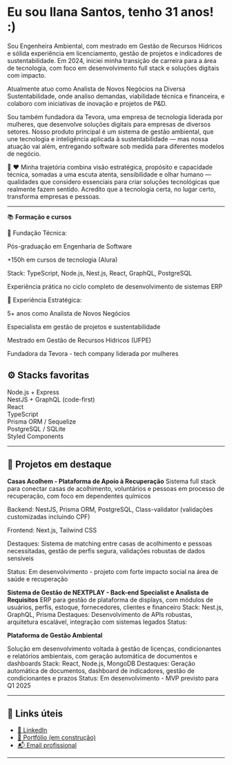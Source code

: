 # Eu sou Ilana Santos, tenho 31 anos! :)

Sou Engenheira Ambiental, com mestrado em Gestão de Recursos Hídricos e sólida experiência em licenciamento, gestão de projetos e indicadores de sustentabilidade. Em 2024, iniciei minha transição de carreira para a área de tecnologia, com foco em desenvolvimento full stack e soluções digitais com impacto.

Atualmente atuo como Analista de Novos Negócios na Diversa Sustentabilidade, onde analiso demandas, viabilidade técnica e financeira, e colaboro com iniciativas de inovação e projetos de P&D.

Sou também fundadora da Tevora, uma empresa de tecnologia liderada por mulheres, que desenvolve soluções digitais para empresas de diversos setores. Nosso produto principal é um sistema de gestão ambiental, que une tecnologia e inteligência aplicada à sustentabilidade — mas nossa atuação vai além, entregando software sob medida para diferentes modelos de negócio.

🧠 ❤️ Minha trajetória combina visão estratégica, propósito e capacidade técnica, somadas a uma escuta atenta, sensibilidade e olhar humano — qualidades que considero essenciais para criar soluções tecnológicas que realmente fazem sentido. Acredito que a tecnologia certa, no lugar certo, transforma empresas e pessoas.

---

📚 **Formação e cursos**

🔹 Fundação Técnica:

Pós-graduação em Engenharia de Software

+150h em cursos de tecnologia (Alura)

Stack: TypeScript, Node.js, Nest.js, React, GraphQL, PostgreSQL

Experiência prática no ciclo completo de desenvolvimento de sistemas ERP

🔹 Experiência Estratégica:

5+ anos como Analista de Novos Negócios

Especialista em gestão de projetos e sustentabilidade

Mestrado em Gestão de Recursos Hídricos (UFPE)

Fundadora da Tevora - tech company liderada por mulheres

## ⚙️ Stacks favoritas  
Node.js + Express  
NestJS + GraphQL (code-first)  
React  
TypeScript  
Prisma ORM / Sequelize  
PostgreSQL / SQLite  
Styled Components

---

## 🧪 Projetos em destaque


**Casas Acolhem - Plataforma de Apoio à Recuperação**
Sistema full stack para conectar casas de acolhimento, voluntários e pessoas em processo de recuperação, com foco em dependentes químicos

Backend: NestJS, Prisma ORM, PostgreSQL, Class-validator (validações customizadas incluindo CPF)

Frontend: Next.js, Tailwind CSS

Destaques: Sistema de matching entre casas de acolhimento e pessoas necessitadas, gestão de perfis segura, validações robustas de dados sensíveis

Status: Em desenvolvimento - projeto com forte impacto social na área de saúde e recuperação
  
**Sistema de Gestão de NEXTPLAY - Back-end Specialist e Analista de Requisitos**
ERP para gestão de plataforma de displays, com módulos de usuários, perfis, estoque, fornecedores, clientes e financeiro
Stack: Nest.js, GraphQL, Prisma
Destaques: Desenvolvimento de APIs robustas, arquitetura escalável, integração com sistemas legados
Status: 


**Plataforma de Gestão Ambiental**

Solução em desenvolvimento voltada à gestão de licenças, condicionantes e relatórios ambientais, com geração automática de documentos e dashboards
Stack: React, Node.js, MongoDB
Destaques: Geração automática de documentos, dashboard de indicadores, gestão de condicionantes e prazos
Status: Em desenvolvimento - MVP previsto para Q1 2025

---

## 🔗 Links úteis
- [📌 LinkedIn](https://www.linkedin.com/in/ilana-k-santos)  
- [💼 Portfólio (em construção)](https://github.com/iksantos-ik?tab=repositories)  
- [📬 Email profissional](ilanakssantos@gmail.com)

---

